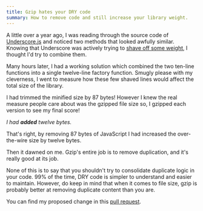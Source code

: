 ```yaml
---
title: Gzip hates your DRY code
summary: How to remove code and still increase your library weight.
---
```


A little over a year ago, I was reading through the source code of [Underscore.js] and noticed two methods that looked awfully similar. Knowing that Underscore was actively trying to [shave off some weight], I thought I'd try to combine them.

Many hours later, I had a working solution which combined the two ten-line functions into a single twelve-line factory function. Smugly please with my cleverness, I went to measure how these few shaved lines would affect the total size of the library.

I had trimmed the minified size by 87 bytes! However I knew the real measure people care about was the gzipped file size so, I gzipped each version to see my final score!

_I had **added** twelve bytes._

That's right, by removing 87 bytes of JavaScript I had increased the over-the-wire size by twelve bytes.

Then it dawned on me. Gzip's entire job is to remove duplication, and it's really good at its job.

None of this is to say that you shouldn't try to consolidate duplicate logic in your code. 99% of the time, DRY code is simpler to understand and easier to maintain. However, do keep in mind that when it comes to file size, gzip is probably better at removing duplicate content than you are.

You can find my proposed change in this [pull request](https://github.com/jashkenas/underscore/pull/2383).

[Underscore.js]: http://underscorejs.org/
[shave off some weight]: https://github.com/jashkenas/underscore/issues/2060
[DRYer]: https://en.wikipedia.org/wiki/Don't_repeat_yourself